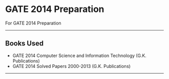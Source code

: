 
GATE 2014 Preparation
=====================

For GATE 2014 Preparation

----------

**Books Used**
----------------------------------------

- GATE 2014 Computer Science and Information Technology (G.K. Publications)
- GATE 2014 Solved Papers 2000-2013 (G.K. Publications)

----------
